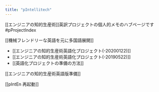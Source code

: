 ```yaml
---
title: "pIntellitech"
---
```


[[エンジニアの知的生産術]]英訳プロジェクトの個人的メモのハブページです #pProjectIndex

[[機械フレンドリーな英語を元に多国語展開]]

- [[エンジニアの知的生産術英語化プロジェクト(-20200122)]]
- [[エンジニアの知的生産術英語化プロジェクト(-20190522)]]
- [[英語化プロジェクトの準備の方法]]

[[エンジニアの知的生産術英語版準備]]

[[pIntEn 再起動]]